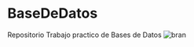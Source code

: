 # BaseDeDatos



Repositorio Trabajo practico de Bases de Datos 
![bran](https://concepto.de/wp-content/uploads/2018/04/base-de-datos-min-e1523470739502.jpg)
